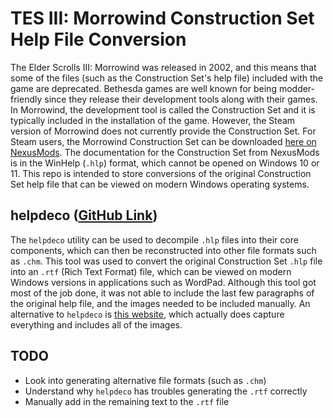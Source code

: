# TES III: Morrowind Construction Set Help File Conversion
The Elder Scrolls III: Morrowind was released in 2002, and this means that some of the files (such as the Construction Set's help file) included with the game are deprecated. Bethesda games are well known for being modder-friendly since they release their development tools along with their games. In Morrowind, the development tool is called the Construction Set and it is typically included in the installation of the game. However, the Steam version of Morrowind does not currently provide the Construction Set. For Steam users, the Morrowind Construction Set can be downloaded [here on NexusMods](https://www.nexusmods.com/morrowind/mods/42196). The documentation for the Construction Set from NexusMods is in the WinHelp (`.hlp`) format, which cannot be opened on Windows 10 or 11. This repo is intended to store conversions of the original Construction Set help file that can be viewed on modern Windows operating systems.

## helpdeco ([GitHub Link](https://github.com/pmachapman/helpdeco))
The `helpdeco` utility can be used to decompile `.hlp` files into their core components, which can then be reconstructed into other file formats such as `.chm`. This tool was used to convert the original Construction Set `.hlp` file into an `.rtf` (Rich Text Format) file, which can be viewed on modern Windows versions in applications such as WordPad. Although this tool got most of the job done, it was not able to include the last few paragraphs of the original help file, and the images needed to be included manually. An alternative to `helpdeco` is [this website](https://ehubsoft.herokuapp.com/chmviewer/), which actually does capture everything and includes all of the images.

## TODO
* Look into generating alternative file formats (such as `.chm`)
* Understand why `helpdeco` has troubles generating the `.rtf` correctly
* Manually add in the remaining text to the `.rtf` file
